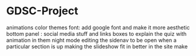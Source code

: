 # GDSC-Project

animations
color themes
font: add google font and make it more aesthetic 
bottom panel : social media stuff and links
boxes to explain the quiz with animation in them
night mode
editing the sidenav to be open when a particular section is up
making the slideshow fit in better in the site
make 

